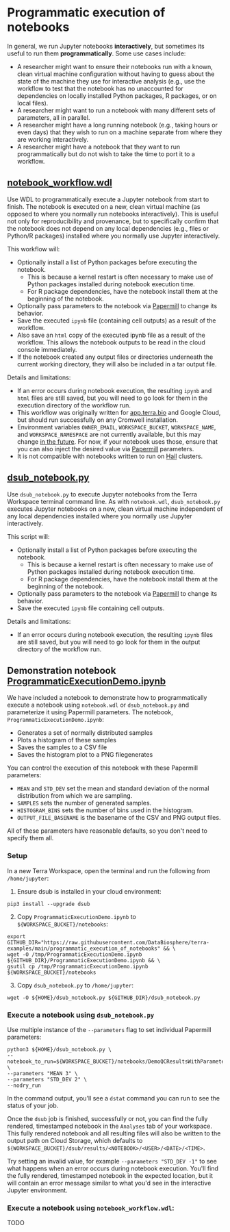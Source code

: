 # Programmatic execution of notebooks

In general, we run Jupyter notebooks **interactively**, but sometimes its useful to run them **programmatically**. Some use cases include:

* A researcher might want to ensure their notebooks run with a known, clean virtual machine configuration without having to guess about the state of the machine they use for interactive analysis (e.g., use the workflow to test that the notebook has no unaccounted for dependencies on locally installed Python packages, R packages, or on local files).
* A researcher might want to run a notebook with many different sets of parameters, all in parallel.
* A researcher might have a long running notebook (e.g., taking hours or even days) that they wish to run on a machine separate from where they are working interactively.
* A researcher might have a notebook that they want to run programmatically but do not wish to take the time to port it to a workflow.

## [notebook_workflow.wdl](./notebook_workflow.wdl)

Use WDL to programmatically execute a Jupyter notebook from start to finish. The notebook is executed on a new, clean
virtual machine (as opposed to where you normally run notebooks interactively).
This is useful not only for reproducibility and provenance, but to specifically confirm that the notebook
does not depend on any local dependencies (e.g., files or Python/R packages) installed where you normally
use Jupyter interactively.

This workflow will:
* Optionally install a list of Python packages before executing the notebook.
  * This is because a kernel restart is often necessary to make use of Python packages installed during notebook execution time.
  * For R package dependencies, have the notebook install them at the beginning of the notebook.
* Optionally pass parameters to the notebook via [Papermill](https://papermill.readthedocs.io/) to change its behavior.
* Save the executed `ipynb` file (containing cell outputs) as a result of the workflow.
* Also save an `html` copy of the executed ipynb file as a result of the workflow. This allows the notebook outputs to be read in the cloud console immediately.
* If the notebook created any output files or directories underneath the current working directory, they will also be included in a tar output file.

Details and limitations:
* If an error occurs during notebook execution, the resulting `ipynb` and `html` files are still saved, but
you will need to go look for them in the execution directory of the workflow run.
* This workflow was originally written for [app.terra.bio](https://app.terra.bio) and Google Cloud, but should run successfully on any Cromwell installation.
* Environment variables `OWNER_EMAIL`, `WORKSPACE_BUCKET`, `WORKSPACE_NAME`, and `WORKSPACE_NAMESPACE` are not currently available, but this may change [in the future](https://www.google.com/url?q=https://support.terra.bio/hc/en-us/community/posts/4411972716443-Make-workspace-environment-variables-available-in-workflow-configuration&sa=D&source=docs&ust=1661812248047678&usg=AOvVaw0jzAJVDbmwco9I4jFIu85L). For now, if your notebook uses those, ensure that you can also inject the desired value via [Papermill](https://papermill.readthedocs.io/) parameters.
* It is not compatible with notebooks written to run on [Hail](https://hail.is/) clusters.

## [dsub_notebook.py](./dsub_notebook.py)

Use `dsub_notebook.py` to execute Jupyter notebooks from the Terra Workspace terminal command line.  As with `notebook.wdl`,
`dsub_notebook.py` executes Jupyter notebooks on a new, clean virtual machine independent of any local dependencies installed where you normally use
Jupyter interactively.

This script will:
* Optionally install a list of Python packages before executing the notebook.
  * This is because a kernel restart is often necessary to make use of Python packages installed during notebook execution time.
  * For R package dependencies, have the notebook install them at the beginning of the notebook.
* Optionally pass parameters to the notebook via [Papermill](https://papermill.readthedocs.io/) to change its behavior.
* Save the executed `ipynb` file containing cell outputs.

Details and limitations:
* If an error occurs during notebook execution, the resulting `ipynb` files are still saved, but
you will need to go look for them in the output directory of the workflow run.

## Demonstration notebook [ProgrammaticExecutionDemo.ipynb](./ProgrammaticExecutionDemo.ipynb)

We have included a notebook to demonstrate how to programmatically execute a notebook using  `notebook.wdl` or
`dsub_notebook.py` and parameterize it using Papermill parameters. The notebook, `ProgrammaticExecutionDemo.ipynb`:

* Generates a set of normally distributed samples
* Plots a histogram of these samples
* Saves the samples to a CSV file
* Saves the histogram plot to a PNG filegenerates

You can control the execution of this notebook with these Papermill parameters:

* `MEAN` and `STD_DEV` set the mean and standard deviation of the normal distribution from which we are sampling.
* `SAMPLES` sets the number of generated samples.  
* `HISTOGRAM_BINS` sets the number of bins used in the histogram.
* `OUTPUT_FILE_BASENAME` is the basename of the CSV and PNG output files. 

All of these parameters have reasonable defaults, so you don't need to specify them all.

### Setup

In a new Terra Workspace, open the terminal and run the following from `/home/jupyter`:

1. Ensure dsub is installed in your cloud environment:

```
pip3 install --upgrade dsub
```

2. Copy `ProgrammaticExecutionDemo.ipynb` to `${WORKSPACE_BUCKET}/notebooks`:
```
export GITHUB_DIR="https://raw.githubusercontent.com/DataBiosphere/terra-examples/main/programmatic_execution_of_notebooks" && \
wget -O /tmp/ProgrammaticExecutionDemo.ipynb ${GITHUB_DIR}/ProgrammaticExecutionDemo.ipynb && \
gsutil cp /tmp/ProgrammaticExecutionDemo.ipynb ${WORKSPACE_BUCKET}/notebooks
```

3. Copy `dsub_notebook.py` to `/home/jupyter`:
```
wget -O ${HOME}/dsub_notebook.py ${GITHUB_DIR}/dsub_notebook.py
```

### Execute a notebook using `dsub_notebook.py`

Use multiple instance of the `--parameters` flag to set individual Papermill parameters:

```
python3 ${HOME}/dsub_notebook.py \
--notebook_to_run=${WORKSPACE_BUCKET}/notebooks/DemoQCResultsWithParameters.ipynb \
--parameters "MEAN 3" \
--parameters "STD_DEV 2" \
--nodry_run
```

In the command output, you'll see a `dstat` command you can run to see the status of your job.

Once the `dsub` job is  finished, successfully or not, you can find the fully rendered, timestamped notebook in the `Analyses`
tab of your workspace. This fully rendered notebook and all resulting files will also be written to the output path on
Cloud Storage, which defaults to `${WORKSPACE_BUCKET}/dsub/results/<NOTEBOOK>/<USER>/<DATE>/<TIME>`.

Try setting an invalid value, for example `--parameters "STD_DEV -1"` to see what happens when an error occurs during notebook
execution. You'll find the fully rendered, timestamped notebook in the expected location, but it will contain an error message
similar to what you'd see in the interactive Jupyter environment.

### Execute a notebook using `notebook_workflow.wdl`:

TODO